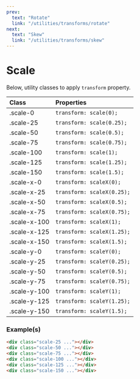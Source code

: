 ```yaml
---
prev:
  text: "Rotate"
  link: "/utilities/transforms/rotate"
next:
  text: "Skew"
  link: "/utilities/transforms/skew"
---
```


# Scale

Below, utility classes to apply `transform` property.

| Class        | Properties                 |
| :----------- | :------------------------- |
| .scale-0     | `transform: scale(0);`     |
| .scale-25    | `transform: scale(0.25);`  |
| .scale-50    | `transform: scale(0.5);`   |
| .scale-75    | `transform: scale(0.75);`  |
| .scale-100   | `transform: scale(1);`     |
| .scale-125   | `transform: scale(1.25);`  |
| .scale-150   | `transform: scale(1.5);`   |
| .scale-x-0   | `transform: scaleX(0);`    |
| .scale-x-25  | `transform: scaleX(0.25);` |
| .scale-x-50  | `transform: scaleX(0.5);`  |
| .scale-x-75  | `transform: scaleX(0.75);` |
| .scale-x-100 | `transform: scaleX(1);`    |
| .scale-x-125 | `transform: scaleX(1.25);` |
| .scale-x-150 | `transform: scaleX(1.5);`  |
| .scale-y-0   | `transform: scaleY(0);`    |
| .scale-y-25  | `transform: scaleY(0.25);` |
| .scale-y-50  | `transform: scaleY(0.5);`  |
| .scale-y-75  | `transform: scaleY(0.75);` |
| .scale-y-100 | `transform: scaleY(1);`    |
| .scale-y-125 | `transform: scaleY(1.25);` |
| .scale-y-150 | `transform: scaleY(1.5);`  |

### Example(s)

<div class="flex-row justify-between radius-8 p-6 mt-8" style="background-color: var(--vp-c-bg-alt);">
  <div class="sqrt-12 border-2 border-solid radius-4 scale-25" style="background-color: var(--vp-c-brand-3); border-color: var(--vp-c-bg-alt);" />
  <div class="sqrt-12 border-2 border-solid radius-4 scale-50" style="background-color: var(--vp-c-brand-3); border-color: var(--vp-c-bg-alt);" />
  <div class="sqrt-12 border-2 border-solid radius-4 scale-75" style="background-color: var(--vp-c-brand-3); border-color: var(--vp-c-bg-alt);" />
  <div class="sqrt-12 border-2 border-solid radius-4 scale-100" style="background-color: var(--vp-c-brand-3); border-color: var(--vp-c-bg-alt);" />
  <div class="sqrt-12 border-2 border-solid radius-4 scale-125" style="background-color: var(--vp-c-brand-3); border-color: var(--vp-c-bg-alt);" />
  <div class="sqrt-12 border-2 border-solid radius-4 scale-150" style="background-color: var(--vp-c-brand-3); border-color: var(--vp-c-bg-alt);" />
</div>

```html
<div class="scale-25 ..."></div>
<div class="scale-50 ..."></div>
<div class="scale-75 ..."></div>
<div class="scale-100 ..."></div>
<div class="scale-125 ..."></div>
<div class="scale-150 ..."></div>
```
